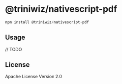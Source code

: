 # @triniwiz/nativescript-pdf

```javascript
npm install @triniwiz/nativescript-pdf
```

## Usage

// TODO

## License

Apache License Version 2.0
